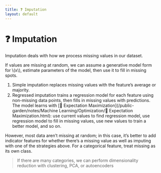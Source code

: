 ```yaml
---
title: ❓ Imputation
layout: default
---
```


# ❓ Imputation

Imputation deals with how we process missing values in our dataset.

If values are missing at random, we can assume a generative model form for \\(x\\), estimate parameters of the model, then use it to fill in missing spots.
1. Simple imputation replaces missing values with the feature’s average or majority.
2. Regressed imputation trains a regression model for each feature using non-missing data points, then fills in missing values with predictions. The model learns with [🎉 Expectation Maximization](/public-garden/notes/Machine Learning/Optimization/🎉 Expectation Maximization.html): use current values to find regression model, use regression model to fill in missing values, use new values to train a better model, and so on.

However, most data aren’t missing at random; in this case, it’s better to add indicator features for whether there’s a missing value as well as imputing with one of the strategies above. For a categorical feature, treat missing as its own class.

> If there are many categories, we can perform dimensionality reduction with clustering, PCA, or autoencoders